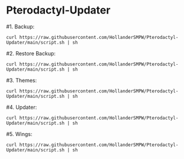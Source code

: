 # Pterodactyl-Updater

#1. Backup:

```
curl https://raw.githubusercontent.com/HollanderSMPW/Pterodactyl-Updater/main/script.sh | sh
```

#2. Restore Backup:

```
curl https://raw.githubusercontent.com/HollanderSMPW/Pterodactyl-Updater/main/script.sh | sh
```

#3. Themes:

```
curl https://raw.githubusercontent.com/HollanderSMPW/Pterodactyl-Updater/main/script.sh | sh
```

#4. Updater:

```
curl https://raw.githubusercontent.com/HollanderSMPW/Pterodactyl-Updater/main/script.sh | sh
```

#5. Wings:

```
curl https://raw.githubusercontent.com/HollanderSMPW/Pterodactyl-Updater/main/script.sh | sh
```
